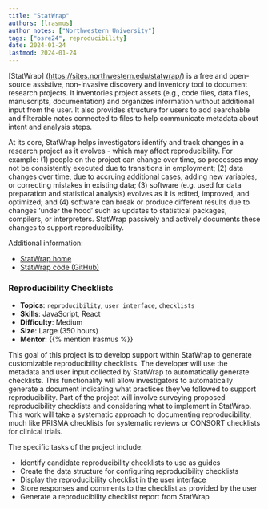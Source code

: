 ```yaml
---
title: "StatWrap"
authors: [lrasmus]
author_notes: ["Northwestern University"]
tags: ["osre24", reproducibility]
date: 2024-01-24
lastmod: 2024-01-24
---
```


[StatWrap] (https://sites.northwestern.edu/statwrap/) is a free and open-source assistive, non-invasive discovery and inventory tool to document research projects. It inventories project assets (e.g., code files, data files, manuscripts, documentation) and organizes information without additional input from the user. It also provides structure for users to add searchable and filterable notes connected to files to help communicate metadata about intent and analysis steps.

At its core, StatWrap helps investigators identify and track changes in a research project as it evolves - which may affect reproducibility. For example: (1) people on the project can change over time, so processes may not be consistently executed due to transitions in employment; (2) data changes over time, due to accruing additional cases, adding new variables, or correcting mistakes in existing data; (3) software (e.g. used for data preparation and statistical analysis) evolves as it is edited, improved, and optimized; and (4) software can break or produce different results due to changes ‘under the hood’ such as updates to statistical packages, compilers, or interpreters. StatWrap passively and actively documents these changes to support reproducibility.

Additional information:

* [StatWrap home](https://sites.northwestern.edu/statwrap/)
* [StatWrap code (GitHub)](https://github.com/stattag/statwrap)

### Reproducibility Checklists

- **Topics**: `reproducibility`, `user interface`, `checklists`
- **Skills**: JavaScript, React
- **Difficulty**: Medium
- **Size**: Large (350 hours)
- **Mentor**: {{% mention lrasmus %}}

This goal of this project is to develop support within StatWrap to generate customizable reproducibility checklists. The developer will use the metadata and user input collected by StatWrap to automatically generate checklists. This functionality will allow investigators to automatically generate a document indicating what practices they've followed to support reproducibility. Part of the project will involve surveying proposed reproducibility checklists and considering what to implement in StatWrap. This work will take a systematic approach to documenting reproducibility, much like PRISMA checklists for systematic reviews or CONSORT checklists for clinical trials.

The specific tasks of the project include:

* Identify candidate reproducibility checklists to use as guides
* Create the data structure for configuring reproducibility checklists
* Display the reproducibility checklist in the user interface
* Store responses and comments to the checklist as provided by the user
* Generate a reproducibility checklist report from StatWrap


